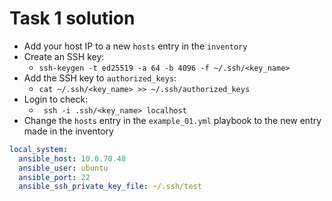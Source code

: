 # Task 1 solution

- Add your host IP to a new `hosts` entry in the `inventory`
- Create an SSH key:
  - `ssh-keygen -t ed25519 -a 64 -b 4096 -f ~/.ssh/<key_name>`
- Add the SSH key to `authorized_keys`:
  - `cat ~/.ssh/<key_name> >> ~/.ssh/authorized_keys`
- Login to check:
  - ` ssh -i .ssh/<key_name> localhost`
- Change the `hosts` entry in the `example_01.yml` playbook to the new entry made in the inventory

```yml
local_system:
  ansible_host: 10.0.70.48
  ansible_user: ubuntu
  ansible_port: 22
  ansible_ssh_private_key_file: ~/.ssh/test
```